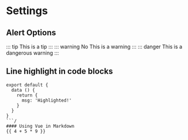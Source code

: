 # Settings
## Alert Options
::: tip
This is a tip
:::
::: warning No
This is a warning
:::
::: danger
This is a dangerous warning
:::
## Line highlight in code blocks
```js{4,2}
export default {
  data () {
    return {
      msg: 'Highlighted!'
    }
  }
}
```/
#### Using Vue in Markdown
{{ 4 + 5 * 9 }}
